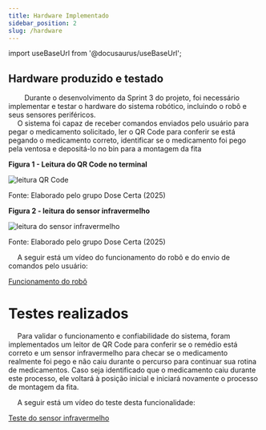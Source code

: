 ```yaml
---
title: Hardware Implementado
sidebar_position: 2
slug: /hardware
---
```


import useBaseUrl from '@docusaurus/useBaseUrl';

## Hardware produzido e testado

&emsp;  Durante o desenvolvimento da Sprint 3 do projeto, foi necessário implementar e testar o hardware do sistema robótico, incluindo o robô e seus sensores periféricos.<br/>
&emsp; O sistema foi capaz de receber comandos enviados pelo usuário para pegar o medicamento solicitado, ler o QR Code para conferir se está pegando o medicamento correto, identificar se o medicamento foi pego pela ventosa e depositá-lo no bin para a montagem da fita <br/>


<div style={{ textAlign: 'center' }}>
  <p><strong>Figura 1 - Leitura do QR Code no terminal</strong></p>
  <img 
    src={useBaseUrl('/img/qrcode.png')} 
    alt="leitura QR Code" 
    title="leitura QR Code" 
    style={{ maxWidth: '80%', height: 'auto' }}
  />
  <p>Fonte: Elaborado pelo grupo Dose Certa (2025)</p>
</div>
<div style={{ textAlign: 'center' }}>
  <p><strong>Figura 2 - leitura do sensor infravermelho</strong></p>
  <img 
    src={useBaseUrl('/img/sensor.png')} 
    alt="leitura do sensor infravermelho" 
    title="leitura do sensor infravermelho" 
    style={{ maxWidth: '80%', height: 'auto' }}
  />
  <p>Fonte: Elaborado pelo grupo Dose Certa (2025)</p>
</div>
&emsp; A seguir está um vídeo do funcionamento do robô e do envio de comandos pelo usuário:

[Funcionamento do robô](https://youtu.be/kcvzukUuEyo)

# Testes realizados 

&emsp; Para validar o funcionamento e confiabilidade do sistema, foram implementados um leitor de QR Code para conferir se o remédio está correto e um sensor infravermelho para checar se o medicamento realmente foi pego e não caiu durante o percurso para continuar sua rotina de medicamentos. Caso seja identificado que o medicamento caiu durante este processo, ele voltará à posição inicial e iniciará novamente o processo de montagem da fita. <br/>

&emsp; A seguir está um vídeo do teste desta funcionalidade:

[Teste do sensor infravermelho](https://youtu.be/utGXoDlKVVY)